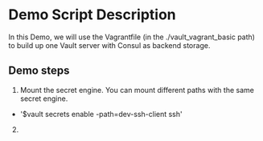 # Demo Script Description
In this Demo, we will use the Vagrantfile (in the ./vault_vagrant_basic path) to build up one Vault server with Consul as backend storage. 

## Demo steps
1. Mount the secret engine. You can mount different paths with the same secret engine. 
* '$vault secrets enable -path=dev-ssh-client ssh' 
2. 